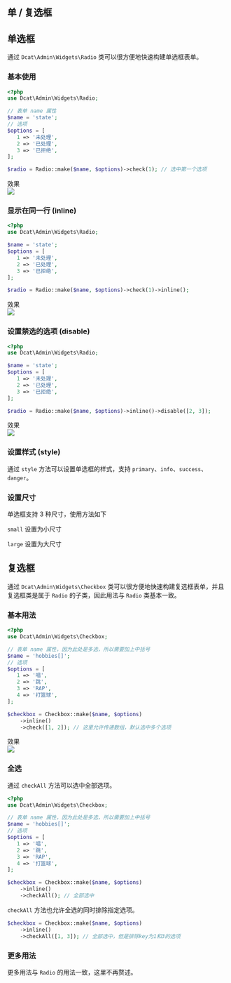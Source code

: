 ## 单 / 复选框

## 单选框

通过 `Dcat\Admin\Widgets\Radio` 类可以很方便地快速构建单选框表单。

### 基本使用

```php
<?php
use Dcat\Admin\Widgets\Radio;

// 表单 name 属性
$name = 'state';
// 选项
$options = [
   1 => '未处理',
   2 => '已处理',
   3 => '已拒绝',
];

$radio = Radio::make($name, $options)->check(1); // 选中第一个选项
```

效果  
![](https://cdn.learnku.com/uploads/images/202004/26/38389/Q8GjIW9KyN.png!large)

### 显示在同一行 (inline)

```php
<?php
use Dcat\Admin\Widgets\Radio;

$name = 'state';
$options = [
   1 => '未处理',
   2 => '已处理',
   3 => '已拒绝',
];

$radio = Radio::make($name, $options)->check(1)->inline();
```

效果  
![](https://cdn.learnku.com/uploads/images/202004/26/38389/aoTE8xwZEu.png!large)

### 设置禁选的选项 (disable)

```php
<?php
use Dcat\Admin\Widgets\Radio;

$name = 'state';
$options = [
   1 => '未处理',
   2 => '已处理',
   3 => '已拒绝',
];

$radio = Radio::make($name, $options)->inline()->disable([2, 3]);
```

效果  
![](https://cdn.learnku.com/uploads/images/202004/26/38389/8Pf2f2sUi6.png!large)

### 设置样式 (style)

通过 `style` 方法可以设置单选框的样式，支持 `primary`、`info`、`success`、`danger`。

### 设置尺寸

单选框支持 3 种尺寸，使用方法如下

`small` 设置为小尺寸

`large` 设置为大尺寸

## 复选框

通过 `Dcat\Admin\Widgets\Checkbox` 类可以很方便地快速构建复选框表单，并且复选框类是属于 `Radio` 的子类，因此用法与 `Radio` 类基本一致。

### 基本用法

```php
<?php
use Dcat\Admin\Widgets\Checkbox;

// 表单 name 属性，因为此处是多选，所以需要加上中括号
$name = 'hobbies[]';
// 选项
$options = [
   1 => '唱',
   2 => '跳',
   3 => 'RAP',
   4 => '打篮球',
];

$checkbox = Checkbox::make($name, $options)
    ->inline()
    ->check([1, 2]); // 这里允许传递数组，默认选中多个选项
```

效果  
![](https://cdn.learnku.com/uploads/images/202004/26/38389/KBAtO6uYvb.png!large)

### 全选

通过 `checkAll` 方法可以选中全部选项。

```php
<?php
use Dcat\Admin\Widgets\Checkbox;

// 表单 name 属性，因为此处是多选，所以需要加上中括号
$name = 'hobbies[]';
// 选项
$options = [
   1 => '唱',
   2 => '跳',
   3 => 'RAP',
   4 => '打篮球',
];

$checkbox = Checkbox::make($name, $options)
    ->inline()
    ->checkAll(); // 全部选中
```

`checkAll` 方法也允许全选的同时排除指定选项。

```php
$checkbox = Checkbox::make($name, $options)
    ->inline()
    ->checkAll([1, 3]); // 全部选中，但是排除key为1和3的选项
```

### 更多用法

更多用法与 `Radio` 的用法一致，这里不再赘述。